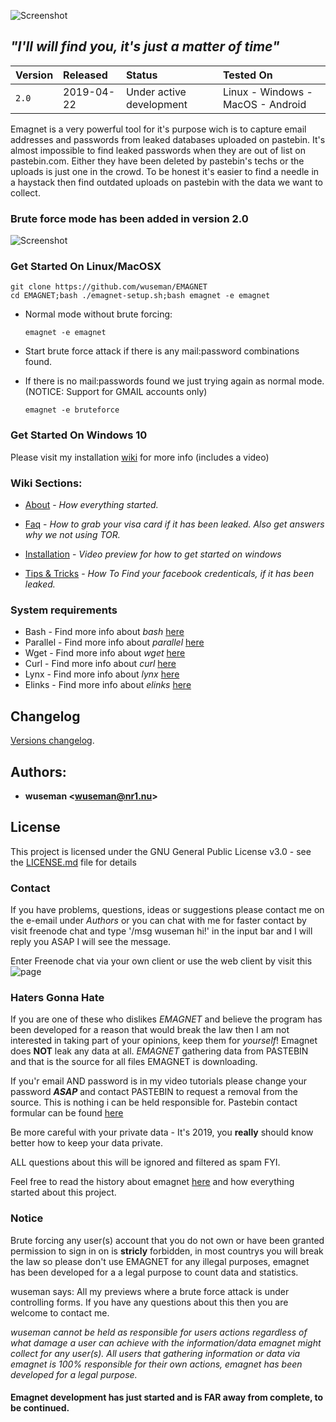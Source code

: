 ![Screenshot](https://nr1.nu/emagnet/pictures/emagnet-maskot.png)

## _"I'll will find you, it's just a matter of time"_


| Version            |  Released      | Status                            | Tested On                          |
| :----------------- | :------------- | :-------------------------------- | :----------------------------------|
| `2.0`              |  2019-04-22    | Under active development          | Linux - Windows - MacOS - Android  |

Emagnet is a very powerful tool for it's purpose wich is to capture email addresses and passwords from leaked databases uploaded on pastebin. It's almost impossible to find leaked passwords when they are out of list on pastebin.com. Either they have been deleted by pastebin's techs or the uploads is just one in the crowd. To be honest it's easier to find a needle in a haystack then find outdated uploads on pastebin with the data we want to collect.

### Brute force mode has been added in version 2.0

![Screenshot](https://nr1.nu/emagnet/pictures/ezgif-4-a9aa514e4dc4.gif)

### Get Started On Linux/MacOSX
 
    git clone https://github.com/wuseman/EMAGNET
    cd EMAGNET;bash ./emagnet-setup.sh;bash emagnet -e emagnet

* Normal mode without brute forcing: 

      emagnet -e emagnet

* Start brute force attack if there is any mail:password combinations found.
* If there is no mail:passwords found we just trying again as normal mode. (NOTICE: Support for GMAIL accounts only)
 
      emagnet -e bruteforce

###  Get Started On Windows 10

Please visit my installation [wiki](https://github.com/wuseman/EMAGNET/wiki/Installation) for more info (includes a video)

### Wiki Sections:

- [About](https://github.com/wuseman/EMAGNET/wiki/ABOUT) - 
_How everything started._

- [Faq](https://github.com/wuseman/EMAGNET/wiki/FAQ) - 
_How to grab your visa card if it has been leaked. Also get answers why we not using TOR._

- [Installation](https://github.com/wuseman/EMAGNET/wiki/INSTALLATION) - 
_Video preview for how to get started on windows_

- [Tips & Tricks](https://github.com/wuseman/EMAGNET/wiki) - 
_How To Find your facebook credenticals, if it has been leaked._

### System requirements

- Bash     - Find more info about _bash_ [here](https://www.gnu.org/software/bash/)
- Parallel - Find more info about _parallel_ [here](https://www.gnu.org/software/parallel/)
- Wget     - Find more info about _wget_ [here](https://www.gnu.org/software/wget/)
- Curl     - Find more info about _curl_ [here](https://github.com/curl/curl)
- Lynx     - Find more info about _lynx_ [here](https://lynx.browser.org/)
- Elinks   - Find more info about _elinks_ [here](http://elinks.or.cz/)

## Changelog

[Versions changelog](CHANGELOG.md).


## Authors: 

* **wuseman <wuseman@nr1.nu\>** 

## License

This project is licensed under the GNU General Public License v3.0 - see the [LICENSE.md](LICENSE.md) file for details


### Contact

  If you have problems, questions, ideas or suggestions please contact me on the e-email under _Authors_ or you can chat with me for faster contact by visit freenode chat and type '/msg wuseman hi!' in the input bar and I will reply you ASAP I will see the message.
  
  Enter Freenode chat via your own client or use the web client by visit this ![page](https://webchat.freenode.net/)

### Haters Gonna Hate

If you are one of these who dislikes _EMAGNET_ and believe the program has been developed for a reason that would break the law then I am not interested in taking part of your opinions, keep them for _yourself_! Emagnet does **NOT** leak any data at all. _EMAGNET_ gathering data from PASTEBIN and that is the source for all files EMAGNET is downloading.

If you'r email AND password is in my video tutorials please change your password **_ASAP_** and contact PASTEBIN to request  a removal from the source. This is nothing i can be held responsible for. Pastebin contact formular can be found [here](https://pastebin.com/contact)
 
Be more careful with your private data - It's 2019, you **really** should know better how to keep your data private. 

ALL questions about this will be ignored and filtered as spam FYI. 

Feel free to read the history about emagnet [here](https://github.com/wuseman/EMAGNET/wiki/About) and how everything started about this project.

### Notice

Brute forcing any user(s) account that you do not own or have been granted permission to sign in on is **stricly** forbidden, in most countrys you will break the law so please don't use EMAGNET for any illegal purposes, emagnet has been developed for a a legal purpose to count data and statistics.

wuseman says: All my previews where a brute force attack is under controlling forms. If you have any questions about this then you are welcome to contact me.


_wuseman cannot be held as responsible for users actions regardless of what damage a user can achieve with the information/data emagnet might collect for any user(s). All users that  gathering information or data via emagnet is 100% responsible for their own actions, emagnet has been developed for a legal purpose._

####
#### Emagnet development has just started and is FAR away from complete, to be continued. 
####
